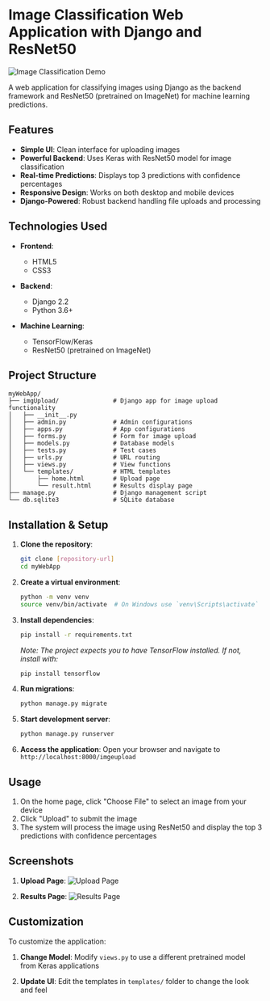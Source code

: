 # Image Classification Web Application with Django and ResNet50

![Image Classification Demo](https://via.placeholder.com/600x300?text=Image+Classification+Demo)

A web application for classifying images using Django as the backend framework and ResNet50 (pretrained on ImageNet) for machine learning predictions.

## Features

- **Simple UI**: Clean interface for uploading images
- **Powerful Backend**: Uses Keras with ResNet50 model for image classification
- **Real-time Predictions**: Displays top 3 predictions with confidence percentages
- **Responsive Design**: Works on both desktop and mobile devices
- **Django-Powered**: Robust backend handling file uploads and processing

## Technologies Used

- **Frontend**:
  - HTML5
  - CSS3

- **Backend**:
  - Django 2.2
  - Python 3.6+

- **Machine Learning**:
  - TensorFlow/Keras
  - ResNet50 (pretrained on ImageNet)

## Project Structure

```
myWebApp/
├── imgUpload/               # Django app for image upload functionality
│   ├── __init__.py
│   ├── admin.py             # Admin configurations
│   ├── apps.py              # App configurations
│   ├── forms.py             # Form for image upload
│   ├── models.py            # Database models
│   ├── tests.py             # Test cases
│   ├── urls.py              # URL routing
│   ├── views.py             # View functions
│   └── templates/           # HTML templates
│       ├── home.html        # Upload page
│       └── result.html      # Results display page
├── manage.py                # Django management script
└── db.sqlite3               # SQLite database
```

## Installation & Setup

1. **Clone the repository**:
   ```bash
   git clone [repository-url]
   cd myWebApp
   ```

2. **Create a virtual environment**:
   ```bash
   python -m venv venv
   source venv/bin/activate  # On Windows use `venv\Scripts\activate`
   ```

3. **Install dependencies**:
   ```bash
   pip install -r requirements.txt
   ```
   *Note: The project expects you to have TensorFlow installed. If not, install with:*
   ```bash
   pip install tensorflow
   ```

4. **Run migrations**:
   ```bash
   python manage.py migrate
   ```

5. **Start development server**:
   ```bash
   python manage.py runserver
   ```

6. **Access the application**:
   Open your browser and navigate to `http://localhost:8000/imgeupload`

## Usage

1. On the home page, click "Choose File" to select an image from your device
2. Click "Upload" to submit the image
3. The system will process the image using ResNet50 and display the top 3 predictions with confidence percentages

## Screenshots

1. **Upload Page**:
   ![Upload Page](https://via.placeholder.com/400x200?text=Upload+Page)

2. **Results Page**:
   ![Results Page](https://via.placeholder.com/400x200?text=Results+Page)

## Customization

To customize the application:

1. **Change Model**:
   Modify `views.py` to use a different pretrained model from Keras applications

2. **Update UI**:
   Edit the templates in `templates/` folder to change the look and feel



